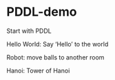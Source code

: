 # PDDL-demo
Start with PDDL

Hello World: Say ‘Hello’ to the world

Robot: move balls to another room

Hanoi: Tower of Hanoi
